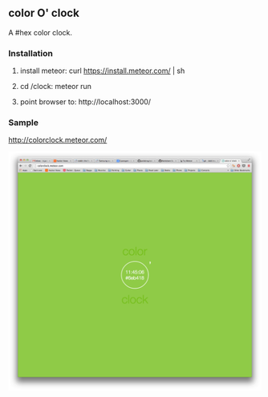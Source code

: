 ## color O' clock
A #hex color clock.

### Installation 
1) install meteor: curl https://install.meteor.com/ | sh

2) cd /clock: meteor run

3) point browser to: http://localhost:3000/

### Sample
http://colorclock.meteor.com/

![alt tag](https://github.com/jackdeng/colorClock/blob/master/assets/image.png)

